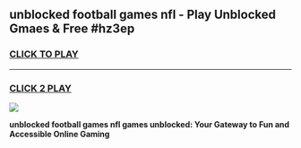 
## unblocked football games nfl - Play Unblocked Gmaes & Free #hz3ep
<h3>
<a href="https://news.freeplayer.one?title=unblocked_football_games_nfl&ref=24F">CLICK TO PLAY</a></h3>
<hr>

<h3>
<a href="https://news.freeplayer.one?title=unblocked_football_games_nfl&ref=24F">CLICK 2 PLAY</a>
  
</h3>

<a href="https://news.freeplayer.one?title=unblocked_football_games_nfl&ref=24F/"><img src="https://clearcache.store/games.png"></a>


**unblocked football games nfl games unblocked: Your Gateway to Fun and Accessible Online Gaming**
